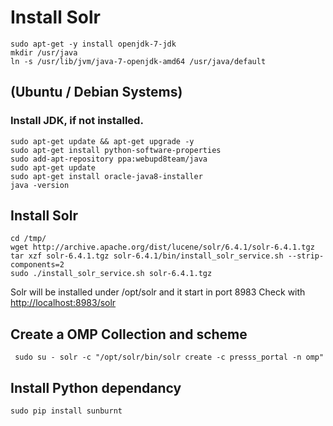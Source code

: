 # Install Solr 


```
sudo apt-get -y install openjdk-7-jdk
mkdir /usr/java
ln -s /usr/lib/jvm/java-7-openjdk-amd64 /usr/java/default
```
## (Ubuntu / Debian Systems)

### Install  JDK, if not installed.
```
sudo apt-get update && apt-get upgrade -y
sudo apt-get install python-software-properties
sudo add-apt-repository ppa:webupd8team/java
sudo apt-get update
sudo apt-get install oracle-java8-installer
java -version
```
## Install Solr
```
cd /tmp/
wget http://archive.apache.org/dist/lucene/solr/6.4.1/solr-6.4.1.tgz
tar xzf solr-6.4.1.tgz solr-6.4.1/bin/install_solr_service.sh --strip-components=2
sudo ./install_solr_service.sh solr-6.4.1.tgz
```
Solr will be installed under /opt/solr and it  start in port 8983
Check with [http://localhost:8983/solr](http://localhost:8983/solr)

## Create a OMP Collection and scheme

```
 sudo su - solr -c "/opt/solr/bin/solr create -c presss_portal -n omp"
 ```
## Install Python dependancy

```
sudo pip install sunburnt
```
